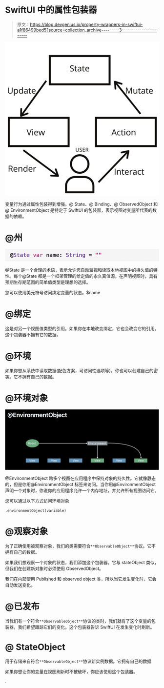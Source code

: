 # SwiftUI 中的属性包装器

> 原文：<https://blog.devgenius.io/property-wrappers-in-swiftui-a1f86499bed5?source=collection_archive---------3----------------------->

![](img/0afe6e2b6d1cb003dc59d9058e0033c3.png)

变量行为通过属性包装得到增强。@ State、@ Binding、@ ObservedObject 和@ EnvironmentObject 是特定于 SwiftUI 的包装器，表示视图对变量所代表的数据的依赖。

# @州

![](img/df54d8b854dd22f4c1dc77216f01e19b.png)

@State 是一个合理的术语，表示允许您自动监视和读取本地视图中的持久值的特性。每个@State 都是一个框架管理的给定值的永久真值源。在声明视图时，具有预期生存期范围的简单值类型是理想的选择。

您可以使用美元符号访问绑定变量的状态。$name

# @绑定

这是对另一个视图值类型的引用。如果你在本地改变绑定，它也会改变它的引用。这个包装器不拥有它的数据。

# @环境

如果你想从系统中读取数据(配色方案，可访问性选项等)，你也可以创建自己的密钥。它不拥有自己的数据。

# **@环境对象**

![](img/719d4f8ae881977c66ea45d3d14d24dc.png)

@EnvironmentObject 跨多个视图在应用程序中保持对象的持久性。它就像静态的，但是你用@EnvironmentObject 标签来访问。当你用@EnvironmentObject 声明一个对象时，你说你的应用程序允许一个内存地址，并允许所有视图访问它。

您可以通过以下方式访问环境对象

```
.environmentObject(variable)
```

# @观察对象

为了正确使用被观察对象，我们的类需要符合`**ObservableObject**`协议。它不拥有自己的数据。

如果我们想观察一个对象的状态，我们添加这个包装器。它与 stateObject 类似，但我们在创建新对象时必须使用 ObservedObject。

我们在内部使用 Published 和 observed object 类，所以当它发生变化时，它会自动发送变化。

# @已发布

当我们有一个符合`**ObservableObject**`协议的类时，我们就有了这个变量的包装器，我们希望跟踪它们的变化。这个包装器告诉 SwiftUI 在发生变化时刷新。

# @ StateObject

用于存储来自符合`**ObservableObject**`协议新实例数据。它拥有自己的数据

如果你想让你的变量在视图刷新时不被破坏，你应该使用这个包装器。

.